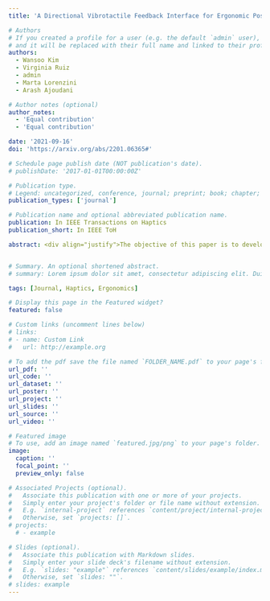 ```yaml
---
title: 'A Directional Vibrotactile Feedback Interface for Ergonomic Postural Adjustment'

# Authors
# If you created a profile for a user (e.g. the default `admin` user), write the username (folder name) here
# and it will be replaced with their full name and linked to their profile.
authors:
  - Wansoo Kim
  - Virginia Ruiz
  - admin 
  - Marta Lorenzini
  - Arash Ajoudani

# Author notes (optional)
author_notes:
  - 'Equal contribution'
  - 'Equal contribution'

date: '2021-09-16'
doi: 'https://arxiv.org/abs/2201.06365#'

# Schedule page publish date (NOT publication's date).
# publishDate: '2017-01-01T00:00:00Z'

# Publication type.
# Legend: uncategorized, conference, journal; preprint; book; chapter; thesis; patent
publication_types: ['journal']

# Publication name and optional abbreviated publication name.
publication: In IEEE Transactions on Haptics
publication_short: In IEEE ToH

abstract: <div align="justify">The objective of this paper is to develop and evaluate a directional vibrotactile feedback interface as a guidance tool for postural adjustments during work. In contrast to the existing active and wearable systems such as exoskeletons, we aim to create a lightweight and intuitive interface, capable of guiding its wearers towards more ergonomic and healthy working conditions. To achieve this, a vibrotactile device called ErgoTac is employed to develop three diﬀerent feedback modalities that are able to provide a directional guidance at the body segments towards a desired pose. In addition, an evaluation is made to ﬁnd the most suitable, comfortable, and intuitive feedback modality for the user. Therefore, these modalities are ﬁrst compared experimentally on ﬁfteen subjects wearing eight ErgoTac devices to achieve targeted arm and torso conﬁgurations. The most eﬀective directional feedback modality is then evaluated on ﬁve subjects in a set of experiments in which an ergonomic optimisation module provides the optimised body posture while performing heavy lifting or forceful exertion tasks. The results yield strong evidence on the usefulness and the intuitiveness of one of the developed modalities in providing guidance towards ergonomic working conditions, by minimising the eﬀect of an external load on body joints. We believe that the integration of such low-cost devices in workplaces can help address the well-known and complex problem of work-related musculoskeletal disorders.</div>


# Summary. An optional shortened abstract.
# summary: Lorem ipsum dolor sit amet, consectetur adipiscing elit. Duis posuere tellus ac convallis placerat. Proin tincidunt magna sed ex sollicitudin condimentum.

tags: [Journal, Haptics, Ergonomics]

# Display this page in the Featured widget?
featured: false

# Custom links (uncomment lines below)
# links:
# - name: Custom Link
#   url: http://example.org

# To add the pdf save the file named `FOLDER_NAME.pdf` to your page's folder.
url_pdf: ''
url_code: ''
url_dataset: ''
url_poster: ''
url_project: ''
url_slides: ''
url_source: ''
url_video: ''

# Featured image
# To use, add an image named `featured.jpg/png` to your page's folder.
image:
  caption: ''
  focal_point: ''
  preview_only: false

# Associated Projects (optional).
#   Associate this publication with one or more of your projects.
#   Simply enter your project's folder or file name without extension.
#   E.g. `internal-project` references `content/project/internal-project/index.md`.
#   Otherwise, set `projects: []`.
# projects:
  # - example

# Slides (optional).
#   Associate this publication with Markdown slides.
#   Simply enter your slide deck's filename without extension.
#   E.g. `slides: "example"` references `content/slides/example/index.md`.
#   Otherwise, set `slides: ""`.
# slides: example
---
```


<!-- {{% callout note %}}
Click the _Cite_ button above to demo the feature to enable visitors to import publication metadata into their reference management software.
{{% /callout %}}

{{% callout note %}}
Create your slides in Markdown - click the _Slides_ button to check out the example.
{{% /callout %}}

Supplementary notes can be added here, including [code, math, and images](https://wowchemy.com/docs/writing-markdown-latex/). -->
